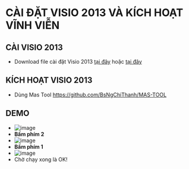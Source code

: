 # CÀI ĐẶT VISIO 2013 VÀ KÍCH HOẠT VĨNH VIỄN #
## CÀI VISIO 2013 ##
- Download file cài đặt Visio 2013 [tại đây](https://officecdn.microsoft.com/db/39168d7e-077b-48e7-872c-b232c3e72675/media/en-us/VisioProRetail.img) hoặc [tại đây](https://bsthanh-my.sharepoint.com/:u:/g/personal/0914678254_bsthanh_onmicrosoft_com/ERkpQreWT2ZMrZ_vERUOQFkBFyT5ftd05_UsNvTWSKoO9w?e=SJWcvs)

## KÍCH HOẠT VISIO 2013 ##
- Dùng Mas Tool https://github.com/BsNgChiThanh/MAS-TOOL

## DEMO ##
- ![image](https://github.com/BsNgChiThanh/Cai-Office2013-va-kich-hoat/assets/82578024/aaf0551e-13bd-4a47-8bfb-15fc94fb453d)
- **Bấm phím 2**
- ![image](https://github.com/BsNgChiThanh/Cai-Office2013-va-kich-hoat/assets/82578024/fb3311e5-9607-46c4-bd24-f726ef8ab866)
- **Bấm phím 1**
- ![image](https://github.com/BsNgChiThanh/Cai-Office2013-va-kich-hoat/assets/82578024/006b7fc2-1dee-4b66-9fb5-384d20fad417)
- Chờ chạy xong là OK!
